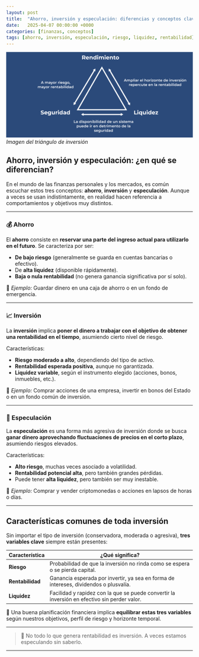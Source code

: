 ```yaml
---
layout: post
title:  "Ahorro, inversión y especulación: diferencias y conceptos clave"
date:   2025-04-07 00:00:00 +0000
categories: [finanzas, conceptos]
tags: [ahorro, inversión, especulación, riesgo, liquidez, rentabilidad]
---
```


![Triángulo de inversión](assets/img/posts/triangulo-inversion.png)
*Imagen del triángulo de inversión*


## Ahorro, inversión y especulación: ¿en qué se diferencian?

En el mundo de las finanzas personales y los mercados, es común escuchar estos tres conceptos: **ahorro**, **inversión** y **especulación**. Aunque a veces se usan indistintamente, en realidad hacen referencia a comportamientos y objetivos muy distintos.

---

### 💰 Ahorro

El **ahorro** consiste en **reservar una parte del ingreso actual para utilizarlo en el futuro**. Se caracteriza por ser:

- **De bajo riesgo** (generalmente se guarda en cuentas bancarias o efectivo).
- De **alta liquidez** (disponible rápidamente).
- **Baja o nula rentabilidad** (no genera ganancia significativa por sí solo).

📌 *Ejemplo:* Guardar dinero en una caja de ahorro o en un fondo de emergencia.

---

### 📈 Inversión

La **inversión** implica **poner el dinero a trabajar con el objetivo de obtener una rentabilidad en el tiempo**, asumiendo cierto nivel de riesgo.

Características:

- **Riesgo moderado a alto**, dependiendo del tipo de activo.
- **Rentabilidad esperada positiva**, aunque no garantizada.
- **Liquidez variable**, según el instrumento elegido (acciones, bonos, inmuebles, etc.).

📌 *Ejemplo:* Comprar acciones de una empresa, invertir en bonos del Estado o en un fondo común de inversión.

---

### 🎲 Especulación

La **especulación** es una forma más agresiva de inversión donde se busca **ganar dinero aprovechando fluctuaciones de precios en el corto plazo**, asumiendo riesgos elevados.

Características:

- **Alto riesgo**, muchas veces asociado a volatilidad.
- **Rentabilidad potencial alta**, pero también grandes pérdidas.
- Puede tener **alta liquidez**, pero también ser muy inestable.

📌 *Ejemplo:* Comprar y vender criptomonedas o acciones en lapsos de horas o días.

---

## Características comunes de toda inversión

Sin importar el tipo de inversión (conservadora, moderada o agresiva), **tres variables clave** siempre están presentes:

| Característica   | ¿Qué significa?                                                                              |
| ---------------- | -------------------------------------------------------------------------------------------- |
| **Riesgo**       | Probabilidad de que la inversión no rinda como se espera o se pierda capital.                |
| **Rentabilidad** | Ganancia esperada por invertir, ya sea en forma de intereses, dividendos o plusvalía.        |
| **Liquidez**     | Facilidad y rapidez con la que se puede convertir la inversión en efectivo sin perder valor. |

🎯 Una buena planificación financiera implica **equilibrar estas tres variables** según nuestros objetivos, perfil de riesgo y horizonte temporal.

---

> 📌 No todo lo que genera rentabilidad es inversión. A veces estamos especulando sin saberlo.

---


